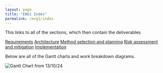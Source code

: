 ```yaml
---
layout: page
title: "ENG1 Index"
permalink: /eng1/index
---
```


This links to all of the sections, which then contain the deliverables

[Requirements](Requirements.md)
[Architecture](Architecture.md)
[Method selection and planning](Methods.md)
[Risk assessment and mitigation](Risks.md)
[Implementation](Implementation.md)

Below are all of the Gantt charts and work breakdown diagrams.

![Gantt Chart from 13/10/24](/assests/project_overview_gantt_chart_13.10.24.png)
